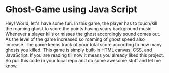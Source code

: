 # Ghost-Game using Java Script
Hey! World, let's have some fun. In this game, the player has to touch/kill the roaming ghost to score the points having scary background music. Whenever a player kills or misses the ghost accordingly sound comes out. As the level of the game increased so roaming of ghost speed also increase. The game keeps track of your total score according to how many ghosts you killed. This game is simply built-in HTML canvas, CSS, and JavaScript. If you are reading till now it means you already liked this project. So pull this code in your local repo and do some awesome stuff and let me know.
